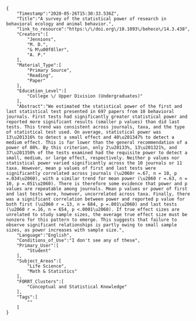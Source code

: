 
    {
        "Timestamp":"2020-05-26T15:30:33.536Z",
        "Title":"A survey of the statistical power of research in behavioral ecology and animal behavior.",
        "link_to_resource":"https:\/\/doi.org\/10.1093\/beheco\/14.3.438",
        "Creators":[
            "Jennions",
            "M. D.",
            "& M\u00f8ller",
            "A. P."
        ],
        "Material_Type":[
            "Primary Source",
            "Reading",
            "Paper"
        ],
        "Education_Level":[
            "College \/ Upper Division (Undergraduates)"
        ],
        "Abstract":"We estimated the statistical power of the first and last statistical test presented in 697 papers from 10 behavioral journals. First tests had significantly greater statistical power and reported more significant results (smaller p values) than did last tests. This trend was consistent across journals, taxa, and the type of statistical test used. On average, statistical power was 13\u201316% to detect a small effect and 40\u201347% to detect a medium effect. This is far lower than the general recommendation of a power of 80%. By this criterion, only 2\u20133%, 13\u201321%, and 37\u201350% of the tests examined had the requisite power to detect a small, medium, or large effect, respectively. Neither p values nor statistical power varied significantly across the 10 journals or 11 taxa. However, mean p values of first and last tests were significantly correlated across journals (\u2060r =.67, n = 10, p =.034\u2060), with a similar trend for mean power (\u2060 r =.63, n = 10, p =.051\u2060). There is therefore some evidence that power and p values are repeatable among journals. Mean p values or power of first and last tests were, however, uncorrelated across taxa. Finally, there was a significant correlation between power and reported p value for both first (\u2060 r =.13, n = 684, p =.001\u2060) and last tests (\u2060 r =.16, n = 654, p <.0001\u2060). If true effect sizes are unrelated to study sample sizes, the average true effect size must be nonzero for this pattern to emerge. This suggests that failure to observe significant relationships is partly owing to small sample sizes, as power increases with sample size.",
        "Language":"English",
        "Conditions_of_Use":"I don't see any of these",
        "Primary_User":[
            "Student"
        ],
        "Subject_Areas":[
            "Life Science",
            "Math & Statistics"
        ],
        "FORRT_Clusters":[
            "Conceptual and Statistical Knowledge"
        ],
        "Tags":[
            ""
        ]
    }
